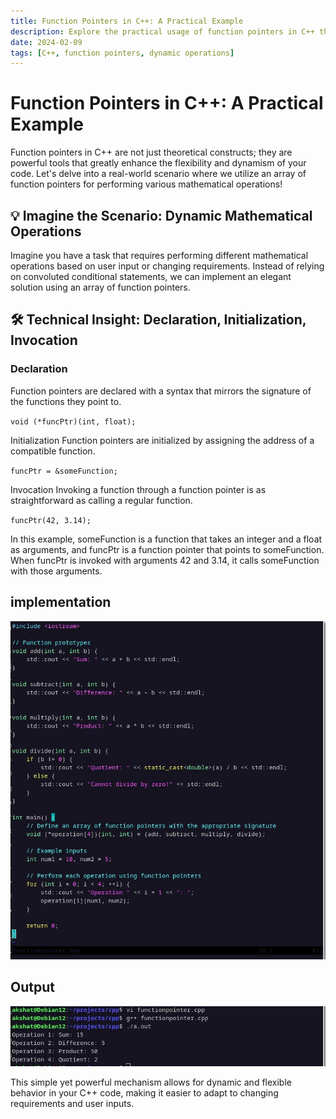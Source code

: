 ```yaml
---
title: Function Pointers in C++: A Practical Example
description: Explore the practical usage of function pointers in C++ through a real-world scenario involving dynamic mathematical operations.
date: 2024-02-09
tags: [C++, function pointers, dynamic operations]
---
```


# Function Pointers in C++: A Practical Example

Function pointers in C++ are not just theoretical constructs; they are powerful tools that greatly enhance the flexibility and dynamism of your code. Let's delve into a real-world scenario where we utilize an array of function pointers for performing various mathematical operations!

## 💡 Imagine the Scenario: Dynamic Mathematical Operations

Imagine you have a task that requires performing different mathematical operations based on user input or changing requirements. Instead of relying on convoluted conditional statements, we can implement an elegant solution using an array of function pointers.

## 🛠️ Technical Insight: Declaration, Initialization, Invocation

### Declaration

Function pointers are declared with a syntax that mirrors the signature of the functions they point to.

`void (*funcPtr)(int, float);`

Initialization
Function pointers are initialized by assigning the address of a compatible function.

`funcPtr = &someFunction;`

Invocation
Invoking a function through a function pointer is as straightforward as calling a regular function.

`funcPtr(42, 3.14);`

In this example, someFunction is a function that takes an integer and a float as arguments, and funcPtr is a function pointer that points to someFunction. When funcPtr is invoked with arguments 42 and 3.14, it calls someFunction with those arguments.

## implementation

![implementation](/public/2024-02-09/1707212126426.jpeg)

## Output

![output](/public/2024-02-09/output.jpeg)

This simple yet powerful mechanism allows for dynamic and flexible behavior in your C++ code, making it easier to adapt to changing requirements and user inputs.